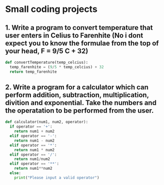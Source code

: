 # Small coding projects

## 1. Write a program to convert temperature that user enters in Celius to Farenhite (No i dont expect you to know the formulae from the top of your head, F = 9/5 C + 32)

```python
def convertTemperature(temp_celcius):
  temp_farenhite = (9/5 * temp_celcius) + 32
  return temp_farenhite
```

## 2. Write a program for a calculator which can perform addition, subtraction, multiplication, divition and exponential. Take the numbers and the operatation to be performed from the user. 

```python
def calculator(num1, num2, operator):
  if operator == '+':
    return num1 + num2
  elif operator == '-':
    return num1 - num2
  elif operator == '*':
    return num1 * num2
  elif operator == '/':
    return num1/num2
  elif operator == '**':
    return num1**num2
  else:
    print("Please input a valid operator")

```
